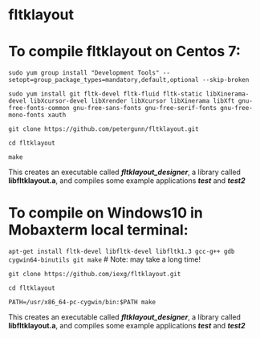 # fltklayout

# To compile fltklayout on Centos 7:

`sudo yum group install "Development Tools" --setopt=group_package_types=mandatory,default,optional --skip-broken`

`sudo yum install git fltk-devel fltk-fluid fltk-static libXinerama-devel libXcursor-devel libXrender libXcursor libXinerama libXft gnu-free-fonts-common gnu-free-sans-fonts gnu-free-serif-fonts gnu-free-mono-fonts xauth`

`git clone https://github.com/petergunn/fltklayout.git`

`cd fltklayout`

`make`

This creates an executable called ***fltklayout_designer***, a library called **libfltklayout.a**, and compiles some example applications ***test*** and ***test2***

# To compile on Windows10 in Mobaxterm local terminal:

`apt-get install fltk-devel libfltk-devel libfltk1.3 gcc-g++ gdb cygwin64-binutils git make` # Note: may take a long time!

`git clone https://github.com/iexg/fltklayout.git`

`cd fltklayout`

`PATH=/usr/x86_64-pc-cygwin/bin:$PATH make`

This creates an executable called ***fltklayout_designer***, a library called **libfltklayout.a**, and compiles some example applications ***test*** and ***test2***
